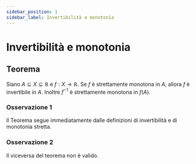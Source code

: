 ```yaml
---
sidebar_position: 1
sidebar_label: Invertibilità e monotonia
---
```


# Invertibilità e monotonia

## Teorema
Siano $A \subseteq X \subseteq \mathbb{R}$ e $f: X \to \mathbb{R}$. Se $f$ è strettamente monotona in $A$, allora $f$ è invertibile in $A$.
Inoltre $f^{-1}$ è strettamente monotona in $f(A)$.

### Osservazione 1
Il Teorema segue immediatamente dalle definizioni di invertibilità e di monotonia stretta.

### Osservazione 2
Il viceversa del teorema non è valido.